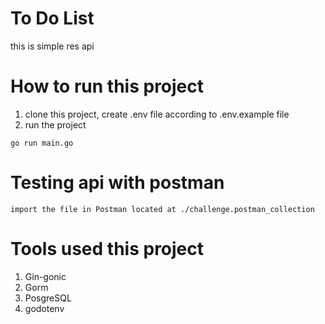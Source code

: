 # To Do List
this is simple res api 

# How to run this project

1. clone this project, create .env file according to .env.example file
2. run the project

```
go run main.go
```

# Testing api with postman

```
import the file in Postman located at ./challenge.postman_collection
```


# Tools used this project

1. Gin-gonic
2. Gorm
3. PosgreSQL
4. godotenv
